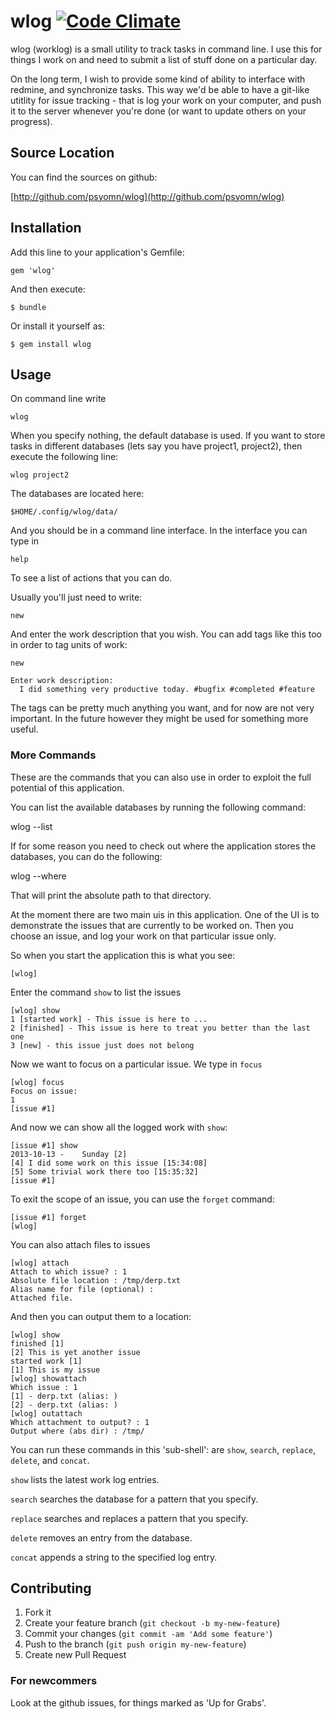 # wlog [![Code Climate](https://codeclimate.com/github/psyomn/wlog.png)](https://codeclimate.com/github/psyomn/wlog)

wlog (worklog) is a small utility to track tasks in command line. I use this
for things I work on and need to submit a list of stuff done on a particular 
day.

On the long term, I wish to provide some kind of ability to interface with
redmine, and synchronize tasks. This way we'd be able to have a git-like 
utitlity for issue tracking - that is log your work on your computer, and push
it to the server whenever you're done (or want to update others on your
progress). 

## Source Location

You can find the sources on github: 

[http://github.com/psyomn/wlog](http://github.com/psyomn/wlog)


## Installation

Add this line to your application's Gemfile:

    gem 'wlog'

And then execute:

    $ bundle

Or install it yourself as:

    $ gem install wlog

## Usage

On command line write

    wlog

When you specify nothing, the default database is used. If you want to store 
tasks in different databases (lets say you have project1, project2), then execute
the following line: 

    wlog project2

The databases are located here: 

    $HOME/.config/wlog/data/

And you should be in a command line interface. In the interface you can type in

    help

To see a list of actions that you can do. 

Usually you'll just need to write:

    new

And enter the work description that you wish. You can add tags like this too
in order to tag units of work:

    new

    Enter work description:
      I did something very productive today. #bugfix #completed #feature

The tags can be pretty much anything you want, and for now are not very 
important. In the future however they might be used for something more useful.

### More Commands

These are the commands that you can also use in order to exploit the full
potential of this application.

You can list the available databases by running the following command:

  wlog --list

If for some reason you need to check out where the application stores the 
databases, you can do the following: 

  wlog --where

That will print the absolute path to that directory. 

At the moment there are two main uis in this application. One of the UI is to
demonstrate the issues that are currently to be worked on. Then you choose an
issue, and log your work on that particular issue only. 

So when you start the application this is what you see: 

    [wlog]

Enter the command `show` to list the issues

    [wlog] show
    1 [started work] - This issue is here to ...
    2 [finished] - This issue is here to treat you better than the last one
    3 [new] - this issue just does not belong

Now we want to focus on a particular issue. We type in `focus`

    [wlog] focus
    Focus on issue: 
    1
    [issue #1] 

And now we can show all the logged work with `show`: 

    [issue #1] show
    2013-10-13 -    Sunday [2]
    [4] I did some work on this issue [15:34:08] 
    [5] Some trivial work there too [15:35:32] 
    [issue #1] 

To exit the scope of an issue, you can use the `forget` command:

    [issue #1] forget
    [wlog] 

You can also attach files to issues

    [wlog] attach
    Attach to which issue? : 1
    Absolute file location : /tmp/derp.txt
    Alias name for file (optional) :
    Attached file.

And then you can output them to a location: 

    [wlog] show
    finished [1]
    [2] This is yet another issue
    started work [1]
    [1] This is my issue
    [wlog] showattach
    Which issue : 1
    [1] - derp.txt (alias: )
    [2] - derp.txt (alias: )
    [wlog] outattach
    Which attachment to output? : 1
    Output where (abs dir) : /tmp/

You can run these commands in this 'sub-shell': 
are `show`, `search`, `replace`, `delete`, and `concat`.

`show` lists the latest work log entries.

`search` searches the database for a pattern that you specify.

`replace` searches and replaces a pattern that you specify.

`delete` removes an entry from the database.

`concat` appends a string to the specified log entry.

## Contributing

1. Fork it
2. Create your feature branch (`git checkout -b my-new-feature`)
3. Commit your changes (`git commit -am 'Add some feature'`)
4. Push to the branch (`git push origin my-new-feature`)
5. Create new Pull Request

### For newcommers

Look at the github issues, for things marked as 'Up for Grabs'.

